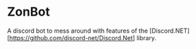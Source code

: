 # ZonBot
 
A discord bot to mess around with features of the [Discord.NET][https://github.com/discord-net/Discord.Net] library.

